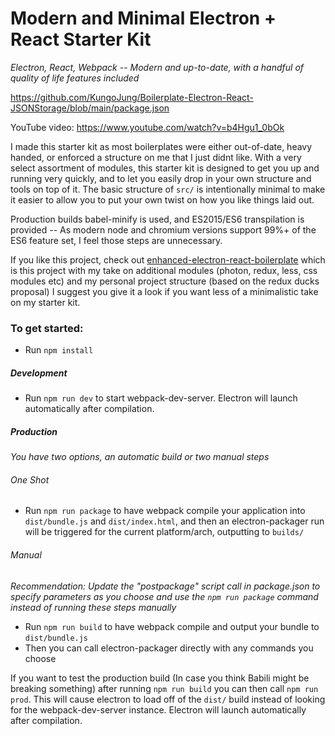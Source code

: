 # Modern and Minimal Electron + React Starter Kit

*Electron, React, Webpack -- Modern and up-to-date, with a handful of quality of life features included*

https://github.com/KungoJung/Boilerplate-Electron-React-JSONStorage/blob/main/package.json

YouTube video: https://www.youtube.com/watch?v=b4Hgu1_0bOk

I made this starter kit as most boilerplates were either out-of-date, heavy handed, or enforced a structure on me that I just didnt like.
With a very select assortment of modules, this starter kit is designed to get you up and running very quickly, and to let you easily drop in your own structure and tools on top of it.
The basic structure of `src/` is intentionally minimal to make it easier to allow you to put your own twist on how you like things laid out.

Production builds babel-minify is used, and ES2015/ES6 transpilation is provided -- As modern node and chromium versions support 99%+ of the ES6 feature set, I feel those steps are unnecessary.

If you like this project, check out [enhanced-electron-react-boilerplate](https://github.com/pbarbiero/enhanced-electron-react-boilerplate) which is this project with my take on additional modules (photon, redux, less, css modules etc) and my personal project structure (based on the redux ducks proposal) I suggest you give it a look if you want less of a minimalistic take on my starter kit.

### To get started:

* Run `npm install`

##### Development

* Run `npm run dev` to start webpack-dev-server. Electron will launch automatically after compilation.

##### Production

*You have two options, an automatic build or two manual steps*

###### One Shot

* Run `npm run package` to have webpack compile your application into `dist/bundle.js` and `dist/index.html`, and then an electron-packager run will be triggered for the current platform/arch, outputting to `builds/`

###### Manual

*Recommendation: Update the "postpackage" script call in package.json to specify parameters as you choose and use the `npm run package` command instead of running these steps manually*

* Run `npm run build` to have webpack compile and output your bundle to `dist/bundle.js`
* Then you can call electron-packager directly with any commands you choose

If you want to test the production build (In case you think Babili might be breaking something) after running `npm run build` you can then call `npm run prod`. This will cause electron to load off of the `dist/` build instead of looking for the webpack-dev-server instance. Electron will launch automatically after compilation.
